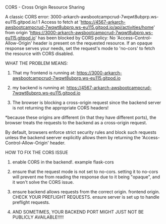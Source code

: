 CORS - Cross Origin Resource Sharing

A classic CORS error:
3000-arkarch-awsbootcampcrud-7wqwt8ubprp.ws-eu115.gitpod.io/:1 Access to fetch at 'https://4567-arkarch-awsbootcampcrud-7wqwt8ubprp.ws-eu115.gitpod.io/api/activities/home' from origin 'https://3000-arkarch-awsbootcampcrud-7wqwt8ubprp.ws-eu115.gitpod.io' has been blocked by CORS policy: No 'Access-Control-Allow-Origin' header is present on the requested resource. If an opaque response serves your needs, set the request's mode to 'no-cors' to fetch the resource with CORS disabled.

WHAT THE PROBLEM MEANS:
1. That my frontend is running at:
https://3000-arkarch-awsbootcampcrud-7wqwt8ubprp.ws-eu115.gitpod.io
2. my backend is running at:
https://4567-arkarch-awsbootcampcrud-7wqwt8ubprp.ws-eu115.gitpod.io

3. The browser is blocking a cross-origin request since the backend server is not returning the appropriate CORS headers!

*because these origins are different (in that they have different ports), the browser treats the requests to the backend as a cross-origin request. 

By default, browsers enforce strict security rules and block such requests unless the backend seerver explicitly allows them by returning the 'Access-Control-Allow-Origin' header.


HOW TO FIX THE CORS ISSUE
1. enable CORS in the backend!. example flask-cors

2. ensure that the request mode is not set to no-cors. 
    setting it to no-cors will prevent me from reading the response due to it being "opaque", and it won't solve the CORS issue.

3. ensure backend allows requests from the correct origin.
    frontend origin.
    CHECK YOUR PREFLIGHT REQUESTS.
        ensure server is set up to handle preflight requests.

4. AND SOMETIMES, YOUR BACKEND PORT MIGHT JUST NOT BE PUBLICLY AVAILABLE!!!!!